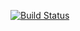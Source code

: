 [![Build Status](https://travis-ci.org/stopsopa/validator.svg?branch=v0.0.8)](https://travis-ci.org/stopsopa/validator)